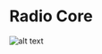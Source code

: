 # Radio Core
![alt text](https://travis-ci.com/rafsanjani/Radiocore.svg?token=65WwiWJdxPr2FAs6Lim2&branch=master)
